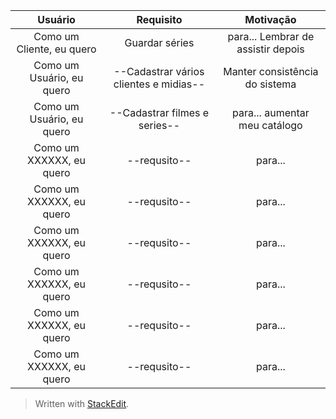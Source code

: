 | Usuário      | Requisito | Motivação     |
| :----:        |    :----:   |          :----: |
| Como um Cliente, eu quero      | Guardar séries  |para... Lembrar de assistir depois    |
| Como um Usuário, eu quero   | --Cadastrar vários clientes e midias--         | Manter consistência do sistema      |
| Como um Usuário, eu quero      | --Cadastrar filmes e series--       | para... aumentar meu catálogo   |
| Como um XXXXXX, eu quero      | --requsito--       | para...    |
| Como um XXXXXX, eu quero      | --requsito--       | para...    |
| Como um XXXXXX, eu quero      | --requsito--       | para...    |
| Como um XXXXXX, eu quero      | --requsito--       | para...    |
| Como um XXXXXX, eu quero      | --requsito--       | para...    |
| Como um XXXXXX, eu quero      | --requsito--       | para...    |



> Written with [StackEdit](https://stackedit.io/).

